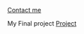 <a href="https://mail.google.com/mail/u/0/?fs=1&to=754057@pdsb.net&tf=cm">Contact me</a>


My Final project
[Project](./Projects.md)
